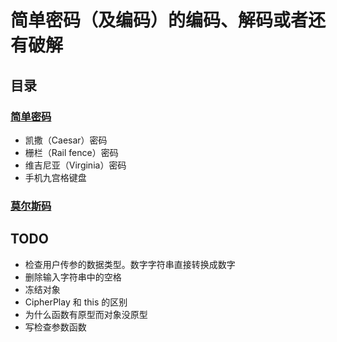 # 简单密码（及编码）的编码、解码或者还有破解

## 目录
### [简单密码](https://github.com/samoyi/CipherPlay/blob/master/easyCiphers)
  * 凯撒（Caesar）密码
  * 栅栏（Rail fence）密码
  * 维吉尼亚（Virginia）密码
  * 手机九宫格键盘
  
### [莫尔斯码](https://github.com/samoyi/CipherPlay/blob/master/Morse)

## TODO
* 检查用户传参的数据类型。数字字符串直接转换成数字
* 删除输入字符串中的空格
* 冻结对象
* CipherPlay 和 this 的区别
* 为什么函数有原型而对象没原型
* 写检查参数函数
